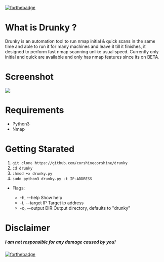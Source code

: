 [![forthebadge](https://forthebadge.com/images/badges/made-with-python.svg)](https://forthebadge.com)


# What is Drunky ?

Drunky is an automation tool to run nmap initial & quick scans in the same time and able to run it for many machines and leave it till it finishes, it designed to perform fast nmap scanning unlike usual speed.
Currently only initial and quick are available and only has nmap features since its on BETA.

# Screenshot

![](https://i.imgur.com/ugKNNTX.png)

# Requirements

- Python3
- Nmap

# Getting Starated

1. ```git clone https://github.com/corshinecorshine/drunky```
2. ```cd drunky```
3. ```chmod +x drunky.py```
4. ```sudo python3 drunky.py -t IP-ADDRESS```

- Flags:

    - -h, --help                  Show help
    - -t, --target IP             Target ip address
    - -o, --output DIR            Output directory, defaults to "drunky"


# Disclaimer

##### I am not responsible for any damage caused by you!







[![forthebadge](https://forthebadge.com/images/badges/check-it-out.svg)](https://forthebadge.com)

